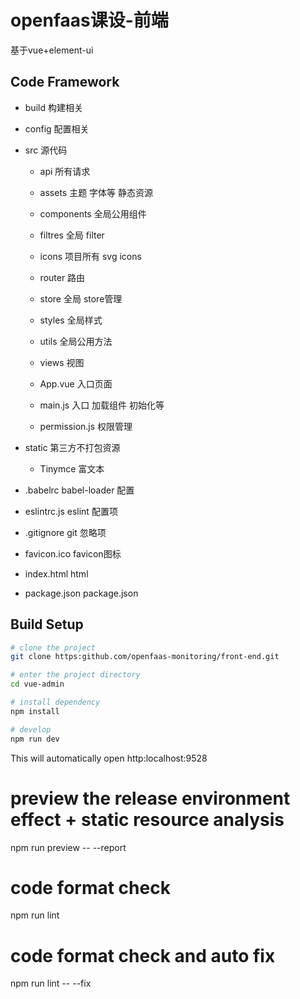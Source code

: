 # openfaas课设-前端
基于vue+element-ui

## Code Framework
- build                       构建相关  

- config                      配置相关

- src                         源代码
    - api                     所有请求
    - assets                  主题 字体等
静态资源

    - components              全局公用组件



    - filtres                 全局 filter

    - icons                   项目所有 svg icons


    - router                  路由

    - store                   全局 store管理

    - styles                  全局样式

    - utils               全局公用方法

    - views                    视图

    - App.vue                 入口页面

    - main.js                 入口 加载组件 初始化等

    - permission.js           权限管理

- static                      第三方不打包资源

    - Tinymce                 富文本

- .babelrc                   babel-loader 配置

- eslintrc.js                 eslint 配置项

- .gitignore                  git 忽略项

- favicon.ico                 favicon图标

- index.html                  html

- package.json                package.json



## Build Setup

```bash
# clone the project
git clone https:github.com/openfaas-monitoring/front-end.git

# enter the project directory
cd vue-admin

# install dependency
npm install

# develop
npm run dev
```

This will automatically open http:localhost:9528


# preview the release environment effect + static resource analysis
npm run preview -- --report

# code format check
npm run lint

# code format check and auto fix
npm run lint -- --fix
```

